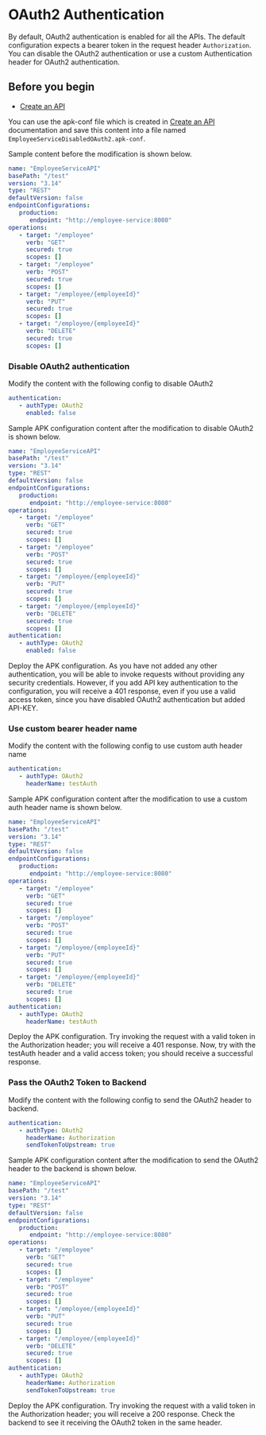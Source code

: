 # OAuth2 Authentication

By default, OAuth2 authentication is enabled for all the APIs. The default configuration expects a bearer token in the request header `Authorization`. You can disable the OAuth2 authentication or use a custom Authentication header for OAuth2 authentication. 

## Before you begin

- [Create an API](../../../../get-started/quick-start-guide.md)

You can use the apk-conf file which is created in [Create an API](../../../../get-started/quick-start-guide.md) documentation and save this content into a file named `EmployeeServiceDisabledOAuth2.apk-conf`.


Sample content before the modification is shown below.

   ```yaml
   name: "EmployeeServiceAPI"
   basePath: "/test"
   version: "3.14"
   type: "REST"
   defaultVersion: false
   endpointConfigurations:
      production:
         endpoint: "http://employee-service:8080"
   operations:
      - target: "/employee"
        verb: "GET"
        secured: true
        scopes: []
      - target: "/employee"
        verb: "POST"
        secured: true
        scopes: []
      - target: "/employee/{employeeId}"
        verb: "PUT"
        secured: true
        scopes: []
      - target: "/employee/{employeeId}"
        verb: "DELETE"
        secured: true
        scopes: []
   ```

### Disable OAuth2 authentication

Modify the content with the following config to disable OAuth2
  
   ```yaml
   authentication: 
      - authType: OAuth2
        enabled: false
   ```

Sample APK configuration content after the modification to disable OAuth2 is shown below.


   ```yaml
   name: "EmployeeServiceAPI"
   basePath: "/test"
   version: "3.14"
   type: "REST"
   defaultVersion: false
   endpointConfigurations:
      production:
         endpoint: "http://employee-service:8080"
   operations:
      - target: "/employee"
        verb: "GET"
        secured: true
        scopes: []
      - target: "/employee"
        verb: "POST"
        secured: true
        scopes: []
      - target: "/employee/{employeeId}"
        verb: "PUT"
        secured: true
        scopes: []
      - target: "/employee/{employeeId}"
        verb: "DELETE"
        secured: true
        scopes: []
   authentication: 
      - authType: OAuth2
        enabled: false
   ```
  
  Deploy the APK configuration. As you have not added any other authentication, you will be able to invoke requests without providing any security credentials. However, if you add API key authentication to the configuration, you will receive a 401 response, even if you use a valid access token, since you have disabled OAuth2 authentication but added API-KEY.


### Use custom bearer header name


Modify the content with the following config to use custom auth header name
  
   ```yaml
   authentication: 
      - authType: OAuth2
        headerName: testAuth
   ```

Sample APK configuration content after the modification to use a custom auth header name is shown below.

   ```yaml
   name: "EmployeeServiceAPI"
   basePath: "/test"
   version: "3.14"
   type: "REST"
   defaultVersion: false
   endpointConfigurations:
      production:
         endpoint: "http://employee-service:8080"
   operations:
      - target: "/employee"
        verb: "GET"
        secured: true
        scopes: []
      - target: "/employee"
        verb: "POST"
        secured: true
        scopes: []
      - target: "/employee/{employeeId}"
        verb: "PUT"
        secured: true
        scopes: []
      - target: "/employee/{employeeId}"
        verb: "DELETE"
        secured: true
        scopes: []
   authentication: 
      - authType: OAuth2
        headerName: testAuth
   ```
  
  Deploy the APK configuration. Try invoking the request with a valid token in the Authorization header; you will receive a 401 response. Now, try with the testAuth header and a valid access token; you should receive a successful response.

### Pass the OAuth2 Token to Backend


Modify the content with the following config to send the OAuth2 header to backend.
  
   ```yaml
   authentication: 
      - authType: OAuth2
        headerName: Authorization
        sendTokenToUpstream: true
   ```

Sample APK configuration content after the modification to send the OAuth2 header to the backend is shown below.

   ```yaml
   name: "EmployeeServiceAPI"
   basePath: "/test"
   version: "3.14"
   type: "REST"
   defaultVersion: false
   endpointConfigurations:
      production:
         endpoint: "http://employee-service:8080"
   operations:
      - target: "/employee"
        verb: "GET"
        secured: true
        scopes: []
      - target: "/employee"
        verb: "POST"
        secured: true
        scopes: []
      - target: "/employee/{employeeId}"
        verb: "PUT"
        secured: true
        scopes: []
      - target: "/employee/{employeeId}"
        verb: "DELETE"
        secured: true
        scopes: []
   authentication: 
      - authType: OAuth2
        headerName: Authorization
        sendTokenToUpstream: true
   ```
  
  Deploy the APK configuration. Try invoking the request with a valid token in the Authorization header; you will receive a 200 response. Check the backend to see it receiving the OAuth2 token in the same header.